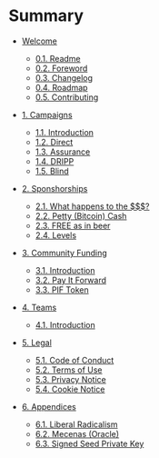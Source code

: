 # Summary

* [Welcome]()

    * [0.1. Readme](README.md)
    * [0.2. Foreword](FOREWORD.md)
    * [0.3. Changelog](CHANGELOG.md)
    * [0.4. Roadmap](ROADMAP.md)
    * [0.5. Contributing](CONTRIBUTING.md)

* [1. Campaigns]()

    * [1.1. Introduction](campaigns/intro.md)
    * [1.2. Direct](campaigns/direct.md)
    * [1.3. Assurance](campaigns/assurance.md)
    * [1.4. DRIPP](campaigns/DRIPP.md)
    * [1.5. Blind](campaigns/blind.md)

* [2. Sponshorships]()

    * [2.1. What happens to the $$$?](sponsors/process.md)
    * [2.2. Petty (Bitcoin) Cash](sponsors/petty-cash.md)
    * [2.3. FREE as in beer](sponsors/free.md)
    * [2.4. Levels](sponsors/levels.md)

* [3. Community Funding]()

    * [3.1. Introduction](community/intro.md)
    * [3.2. Pay It Forward](community/pay-it-forward.md)
    * [3.3. PIF Token](community/PIF.md)

* [4. Teams]()

    * [4.1. Introduction](teams/intro.md)

* [5. Legal]()

    * [5.1. Code of Conduct](legal/coc.md)
    * [5.2. Terms of Use]()
    * [5.3. Privacy Notice]()
    * [5.4. Cookie Notice]()

* [6. Appendices]()

    * [6.1. Liberal Radicalism](appendices/liberal-radicalism.md)
    * [6.2. Mecenas (Oracle)](appendices/mecenas.md)
    * [6.3. Signed Seed Private Key](appendices/sspk.md)
